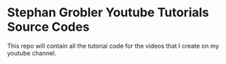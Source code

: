 # Stephan Grobler Youtube Tutorials Source Codes
This repo will contain all the tutorial code for the videos that I create on my youtube channel.